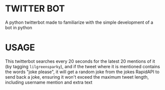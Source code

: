 # TWITTER BOT

A python twitterbot made to familiarize with the simple development of a bot in python

# USAGE

This twitterbot searches every 20 seconds for the latest 20 mentions of it (by tagging `lilgreensparky`), and if the tweet where it is mentioned contains the words "joke please", it will get a random joke from the jokes RapidAPI to send back a joke, ensuring it won't exceed the maximum tweet length, including username mention and extra text